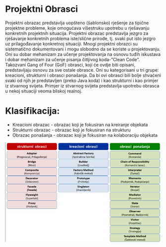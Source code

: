 # Projektni Obrasci

Projektni obrazac predstavlja uopšteno (šablonsko) rješenje za tipične projektne probleme, koje omogućava višestruku upotrebu u rješavanju konkretnih projektnih situacija.
Projektni obrazac predstavlja jezgro za rješavanje konkretnih problema iste/slične prirode, tj. svaki put isto jezgro uz prilagođavanje konkretnoj situaciji. 
Mnogi projektni obrazci su sistematično dokumentovani i mogu slobodno da se koriste u projektovanju. Oni su dobar mehanizam za učenje projektovanja na osnovu tuđih iskustava i dobar mehanizam za učenje pisanja čitljivog koda-"Clean Code".  
Takozvani Gang of Four (GoF) obrasci, koji će ovdje biti opisani, predstavljaju osnovu za sve ostale obrasce. Oni su kategorisani u tri grupe: kreacioni, strukturni i obrasci ponašanja. Da bi ovi obrasci bili bolje shvaćeni svaki od njih je predstavljen (preko Java koda) i kao strukturni i kao primjer iz stvarnog svijeta. Primjer iz stvarnog svijeta predstavlja upotrebu obrasca u nekoj situaciji veoma bliskoj realnoj.  
  
# Klasifikacija:  
- Kreacioni obrazac - obrazac koji je fokusiran na kreiranje objekata
- Strukturni obrazac - obrazac koji je fokusiran na strukturu
- Obrazac ponašanja - obrazac koji je fokusiran na kolaboraciju objekata  

![Screenshot](ProjektniObrasci.png)
